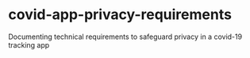 # covid-app-privacy-requirements
Documenting technical requirements to safeguard privacy in a covid-19 tracking app
